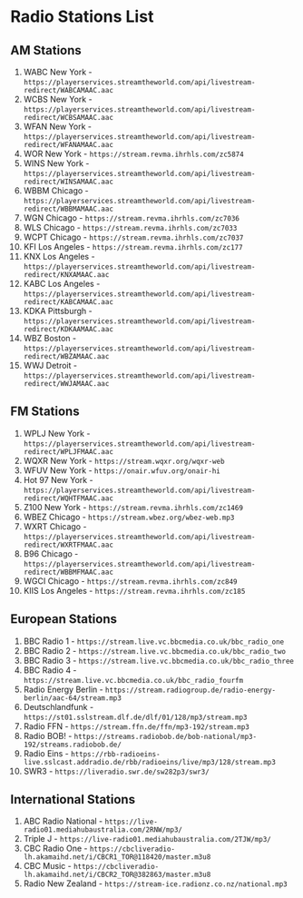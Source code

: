 
# Radio Stations List

## AM Stations

1. WABC New York - `https://playerservices.streamtheworld.com/api/livestream-redirect/WABCAMAAC.aac`
2. WCBS New York - `https://playerservices.streamtheworld.com/api/livestream-redirect/WCBSAMAAC.aac`
3. WFAN New York - `https://playerservices.streamtheworld.com/api/livestream-redirect/WFANAMAAC.aac`
4. WOR New York - `https://stream.revma.ihrhls.com/zc5874`
5. WINS New York - `https://playerservices.streamtheworld.com/api/livestream-redirect/WINSAMAAC.aac`
6. WBBM Chicago - `https://playerservices.streamtheworld.com/api/livestream-redirect/WBBMAMAAC.aac`
7. WGN Chicago - `https://stream.revma.ihrhls.com/zc7036`
8. WLS Chicago - `https://stream.revma.ihrhls.com/zc7033`
9. WCPT Chicago - `https://stream.revma.ihrhls.com/zc7037`
10. KFI Los Angeles - `https://stream.revma.ihrhls.com/zc177`
11. KNX Los Angeles - `https://playerservices.streamtheworld.com/api/livestream-redirect/KNXAMAAC.aac`
12. KABC Los Angeles - `https://playerservices.streamtheworld.com/api/livestream-redirect/KABCAMAAC.aac`
13. KDKA Pittsburgh - `https://playerservices.streamtheworld.com/api/livestream-redirect/KDKAAMAAC.aac`
14. WBZ Boston - `https://playerservices.streamtheworld.com/api/livestream-redirect/WBZAMAAC.aac`
15. WWJ Detroit - `https://playerservices.streamtheworld.com/api/livestream-redirect/WWJAMAAC.aac`

## FM Stations

1. WPLJ New York - `https://playerservices.streamtheworld.com/api/livestream-redirect/WPLJFMAAC.aac`
2. WQXR New York - `https://stream.wqxr.org/wqxr-web`
3. WFUV New York - `https://onair.wfuv.org/onair-hi`
4. Hot 97 New York - `https://playerservices.streamtheworld.com/api/livestream-redirect/WQHTFMAAC.aac`
5. Z100 New York - `https://stream.revma.ihrhls.com/zc1469`
6. WBEZ Chicago - `https://stream.wbez.org/wbez-web.mp3`
7. WXRT Chicago - `https://playerservices.streamtheworld.com/api/livestream-redirect/WXRTFMAAC.aac`
8. B96 Chicago - `https://playerservices.streamtheworld.com/api/livestream-redirect/WBBMFMAAC.aac`
9. WGCI Chicago - `https://stream.revma.ihrhls.com/zc849`
10. KIIS Los Angeles - `https://stream.revma.ihrhls.com/zc185`

## European Stations

1. BBC Radio 1 - `https://stream.live.vc.bbcmedia.co.uk/bbc_radio_one`
2. BBC Radio 2 - `https://stream.live.vc.bbcmedia.co.uk/bbc_radio_two`
3. BBC Radio 3 - `https://stream.live.vc.bbcmedia.co.uk/bbc_radio_three`
4. BBC Radio 4 - `https://stream.live.vc.bbcmedia.co.uk/bbc_radio_fourfm`
5. Radio Energy Berlin - `https://stream.radiogroup.de/radio-energy-berlin/aac-64/stream.mp3`
6. Deutschlandfunk - `https://st01.sslstream.dlf.de/dlf/01/128/mp3/stream.mp3`
7. Radio FFN - `https://stream.ffn.de/ffn/mp3-192/stream.mp3`
8. Radio BOB! - `https://streams.radiobob.de/bob-national/mp3-192/streams.radiobob.de/`
9. Radio Eins - `https://rbb-radioeins-live.sslcast.addradio.de/rbb/radioeins/live/mp3/128/stream.mp3`
10. SWR3 - `https://liveradio.swr.de/sw282p3/swr3/`

## International Stations

1. ABC Radio National - `https://live-radio01.mediahubaustralia.com/2RNW/mp3/`
2. Triple J - `https://live-radio01.mediahubaustralia.com/2TJW/mp3/`
3. CBC Radio One - `https://cbcliveradio-lh.akamaihd.net/i/CBCR1_TOR@118420/master.m3u8`
4. CBC Music - `https://cbcliveradio-lh.akamaihd.net/i/CBCR2_TOR@382863/master.m3u8`
5. Radio New Zealand - `https://stream-ice.radionz.co.nz/national.mp3`
